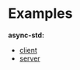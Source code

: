 # Examples

**async-std:**
- [client](/examples/async-std/client)
- [server](/examples/async-std/server)